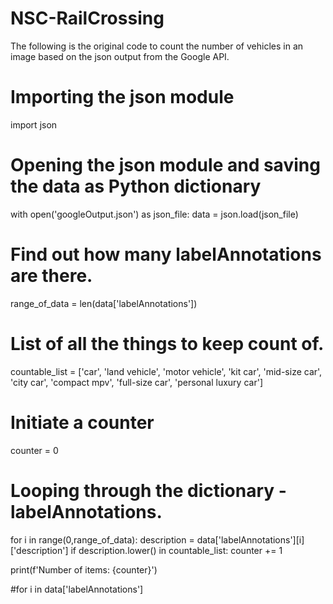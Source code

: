 # NSC-RailCrossing

The following is the original code to count the number of vehicles in an image based on the json output from the Google API.

# Importing the json module
import json

# Opening the json module and saving the data as Python dictionary
with open('googleOutput.json') as json_file:
    data = json.load(json_file)

# Find out how many labelAnnotations are there.
range_of_data = len(data['labelAnnotations'])

# List of all the things to keep count of.
countable_list = ['car', 'land vehicle', 'motor vehicle', 'kit car', 'mid-size car', 'city car', 'compact mpv', 'full-size car', 'personal luxury car']

# Initiate a counter
counter = 0

# Looping through the dictionary - labelAnnotations.
for i in range(0,range_of_data):
    description = data['labelAnnotations'][i]['description']
    if description.lower() in countable_list:
        counter += 1

print(f'Number of items: {counter}')


#for i in data['labelAnnotations']
